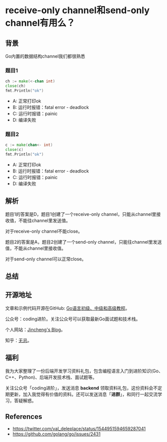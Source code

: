 # receive-only channel和send-only channel有用么？

## 背景

Go内置的数据结构channel我们都很熟悉

### 题目1

```go
ch := make(<-chan int)
close(ch)
fmt.Println("ok")
```

* A: 正常打印ok
* B: 运行时报错：fatal error - deadlock
* C: 运行时报错：painic
* D: 编译失败

### 题目2

```go
c := make(chan<- int)
close(c)
fmt.Println("ok")
```

* A: 正常打印ok
* B: 运行时报错：fatal error - deadlock
* C: 运行时报错：painic
* D: 编译失败

## 解析

题目1的答案是D，题目1创建了一个receive-only channel，只能从channel里接收值，不能往channel里发送值。

对于receive-only channel不能close。

题目2的答案是A，题目2创建了一个send-only channel，只能往channel里发送值，不能从channel里接收值。

对于send-only channel可以正常close。



## 总结



## 开源地址

文章和示例代码开源在GitHub: [Go语言初级、中级和高级教程](https://github.com/jincheng9/go-tutorial)。

公众号：coding进阶。关注公众号可以获取最新Go面试题和技术栈。

个人网站：[Jincheng's Blog](https://jincheng9.github.io/)。

知乎：[无忌](https://www.zhihu.com/people/thucuhkwuji)。



## 福利

我为大家整理了一份后端开发学习资料礼包，包含编程语言入门到进阶知识(Go、C++、Python)、后端开发技术栈、面试题等。

关注公众号「coding进阶」，发送消息 **backend** 领取资料礼包，这份资料会不定期更新，加入我觉得有价值的资料。还可以发送消息「**进群**」，和同行一起交流学习，答疑解惑。



## References

* https://twitter.com/val_deleplace/status/1544951594659287041
* https://github.com/golang/go/issues/2431